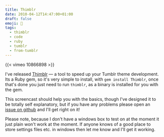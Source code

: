 ```yaml
---
title: Thimblr
date: 2010-04-12T14:47:00+01:00
draft: false
emoji: 📐
tags:
  - thimblr
  - code
  - ruby
  - tumblr
  - from-tumblr
---
```

{{< vimeo 10866898 >}}

I've released [Thimblr](https://github.com/jphastings/thimblr) — a tool to speed up your Tumblr theme development. Its a Ruby gem, so it's very simple to install, with `gem install Thimblr`, once that's done you just need to run `thimblr`, as a binary is installed for you with the gem.

This screencast should help you with the basics, though I've designed it to be totally self explanatory, but if you have any problems please open an [issue on github](http://github.com/jphastings/thimblr/issues) and I'll get right on it!

Please note, because I don't have a windows box to test on at the moment it just plain won't work at the moment. If anyone knows of a good place to store settings files etc. in windows then let me know and I'll get it working.
